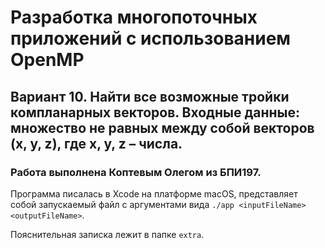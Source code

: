 #  Разработка многопоточных приложений с использованием OpenMP

## Вариант 10. Найти все возможные тройки компланарных векторов. Входные данные: множество не равных между собой векторов (x, y, z), где x, y, z – числа.

### Работа выполнена Коптевым Олегом из БПИ197.

Программа писалась в Xcode на платформе macOS, представляет собой запускаемый файл с аргументами вида `./app <inputFileName> <outputFileName>`.

Пояснительная записка лежит в папке `extra`.
